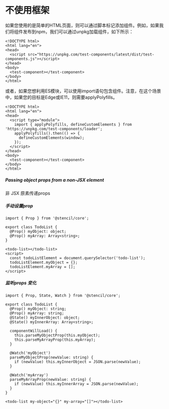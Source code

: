 # 不使用框架
如果您使用的是简单的HTML页面，则可以通过脚本标记添加组件。例如，如果我们将组件发布到npm，我们可以通过unpkg加载组件，如下所示：
```
<!DOCTYPE html>
<html lang="en">
<head>
  <script src="https://unpkg.com/test-components/latest/dist/test-components.js"></script>
</head>
<body>
  <test-component></test-component>
</body>
</html>
```
或者，如果您想利用ES模块，可以使用import语句包含组件。注意，在这个场景中，如果您的目标是Edge或IE11，则需要applyPolyfills。
```
<!DOCTYPE html>
<html lang="en">
<head>
  <script type="module">
    import { applyPolyfills, defineCustomElements } from 'https://unpkg.com/test-components/loader';
    applyPolyfills().then(() => {
      defineCustomElements(window);
    });
  </script>
</head>
<body>
  <test-component></test-component>
</body>
</html>
```
##### Passing object props from a non-JSX element 
非 JSX 原素传递props
##### 手动设置prop
```
import { Prop } from '@stencil/core';

export class TodoList {
  @Prop() myObject: object;
  @Prop() myArray: Array<string>;
}
```
```
<todo-list></todo-list>
<script>
  const todoListElement = document.querySelector('todo-list');
  todoListElement.myObject = {};
  todoListElement.myArray = [];
</script>
```
##### 监听props 变化
```
import { Prop, State, Watch } from '@stencil/core';

export class TodoList {
  @Prop() myObject: string;
  @Prop() myArray: string;
  @State() myInnerObject: object;
  @State() myInnerArray: Array<string>;

  componentWillLoad() {
    this.parseMyObjectProp(this.myObject);
    this.parseMyArrayProp(this.myArray);
  }

  @Watch('myObject')
  parseMyObjectProp(newValue: string) {
    if (newValue) this.myInnerObject = JSON.parse(newValue);
  }

  @Watch('myArray')
  parseMyArrayProp(newValue: string) {
    if (newValue) this.myInnerArray = JSON.parse(newValue);
  }
}
```
```
<todo-list my-object="{}" my-array="[]"></todo-list>
```